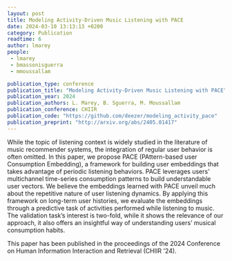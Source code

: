 ```yaml
---
layout: post
title: Modeling Activity-Driven Music Listening with PACE
date: 2024-03-10 13:13:13 +0200
category: Publication
readtime: 6
author: lmarey
people:
 - lmarey
 - bmassonisguerra
 - mmoussallam

publication_type: conference
publication_title: "Modeling Activity-Driven Music Listening with PACE"
publication_year: 2024
publication_authors: L. Marey, B. Sguerra, M. Moussallam
publication_conference: CHIIR
publication_code: "https://github.com/deezer/modeling_activity_pace"
publication_preprint: "http://arxiv.org/abs/2405.01417"
---
```


While the topic of listening context is widely studied in the literature of music recommender systems, the integration of regular user behavior is often omitted. 
In this paper, we propose PACE (PAttern-based user Consumption Embedding), a framework for building user embeddings that takes advantage of periodic listening behaviors. 
PACE leverages users’ multichannel time-series consumption patterns to build understandable user vectors. We believe the embeddings learned with PACE unveil much about the repetitive nature of user listening dynamics. 
By applying this framework on long-term user histories, we evaluate the embeddings through a predictive task of activities performed while listening to music. 
The validation task’s interest is two-fold, while it shows the relevance of our approach, it also offers an insightful way of understanding users’ musical consumption habits.

This paper has been published in the proceedings of the 2024 Conference on Human Information Interaction and Retrieval (CHIIR '24).
